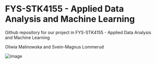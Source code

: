 # FYS-STK4155 - Applied Data Analysis and Machine Learning
Github repository for our project in FYS-STK4155 - Applied Data Analysis and Machine Learning


Oliwia Malinowska and Svein-Magnus Lommerud


![image](https://user-images.githubusercontent.com/69716604/174787578-fbcf8e2f-071e-4d64-af37-9e930146bf22.png)
